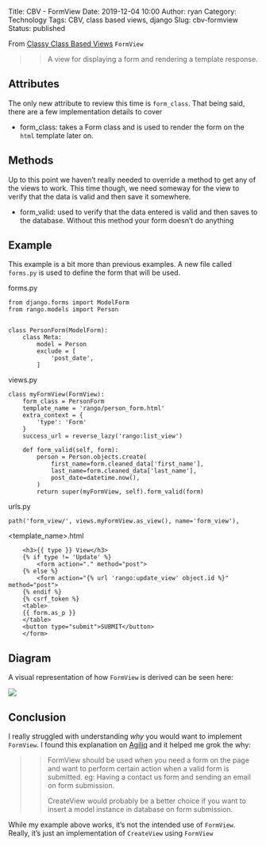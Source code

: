 Title: CBV - FormView
Date: 2019-12-04 10:00
Author: ryan
Category: Technology
Tags: CBV, class based views, django
Slug: cbv-formview
Status: published

From [Classy Class Based Views](http://ccbv.co.uk/projects/Django/2.2/django.views.generic.edit/FormView/) `FormView`

> > A view for displaying a form and rendering a template response.

## Attributes

The only new attribute to review this time is `form_class`. That being said, there are a few implementation details to cover

-   form_class: takes a Form class and is used to render the form on the `html` template later on.

## Methods

Up to this point we haven’t really needed to override a method to get any of the views to work. This time though, we need someway for the view to verify that the data is valid and then save it somewhere.

-   form_valid: used to verify that the data entered is valid and then saves to the database. Without this method your form doesn’t do anything

## Example

This example is a bit more than previous examples. A new file called `forms.py` is used to define the form that will be used.

forms.py

    from django.forms import ModelForm
    from rango.models import Person


    class PersonForm(ModelForm):
        class Meta:
            model = Person
            exclude = [
                'post_date',
            ]

views.py

    class myFormView(FormView):
        form_class = PersonForm
        template_name = 'rango/person_form.html'
        extra_context = {
            'type': 'Form'
        }
        success_url = reverse_lazy('rango:list_view')

        def form_valid(self, form):
            person = Person.objects.create(
                first_name=form.cleaned_data['first_name'],
                last_name=form.cleaned_data['last_name'],
                post_date=datetime.now(),
            )
            return super(myFormView, self).form_valid(form)

urls.py

    path('form_view/', views.myFormView.as_view(), name='form_view'),

\<template_name\>.html

        <h3>{{ type }} View</h3>
        {% if type != 'Update' %}
            <form action="." method="post">
        {% else %}
            <form action="{% url 'rango:update_view' object.id %}" method="post">
        {% endif %}
        {% csrf_token %}
        <table>
        {{ form.as_p }}
        </table>
        <button type="submit">SUBMIT</button>
        </form>

## Diagram

A visual representation of how `FormView` is derived can be seen here:

![](https://yuml.me/diagram/plain;/class/%5BTemplateResponseMixin%7Bbg:white%7D%5D%5E-%5BFormView%7Bbg:green%7D%5D,%20%5BBaseFormView%7Bbg:white%7D%5D%5E-%5BFormView%7Bbg:green%7D%5D,%20%5BFormMixin%7Bbg:white%7D%5D%5E-%5BBaseFormView%7Bbg:white%7D%5D,%20%5BContextMixin%7Bbg:white%7D%5D%5E-%5BFormMixin%7Bbg:white%7D%5D,%20%5BProcessFormView%7Bbg:white%7D%5D%5E-%5BBaseFormView%7Bbg:white%7D%5D,%20%5BView%7Bbg:lightblue%7D%5D%5E-%5BProcessFormView%7Bbg:white%7D%5D.svg)

## Conclusion

I really struggled with understanding *why* you would want to implement `FormView`. I found this explanation on [Agiliq](https://www.agiliq.com/blog/2019/01/django-formview/) and it helped me grok the why:

> > FormView should be used when you need a form on the page and want to perform certain action when a valid form is submitted. eg: Having a contact us form and sending an email on form submission.
> >
> > CreateView would probably be a better choice if you want to insert a model instance in database on form submission.

While my example above works, it’s not the intended use of `FormView`. Really, it’s just an implementation of `CreateView` using `FormView`
